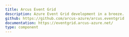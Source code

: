 ```yaml
---
title: Arcus Event Grid
description: Azure Event Grid development in a breeze.
github: https://github.com/arcus-azure/arcus.eventgrid
documentation: https://eventgrid.arcus-azure.net/
type: component
---
```

